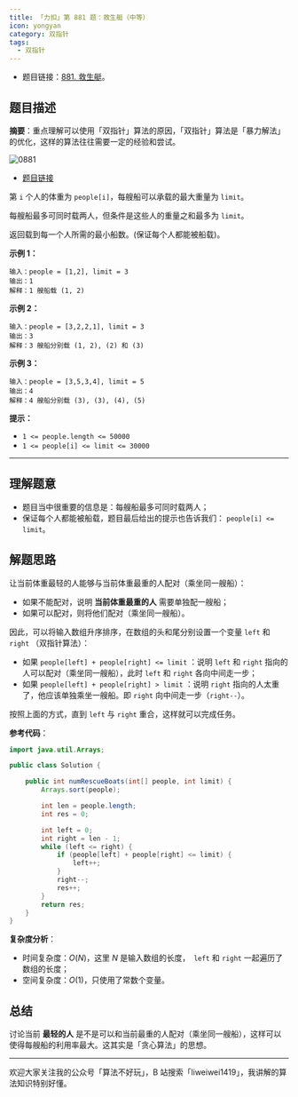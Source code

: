 ```yaml
---
title: 「力扣」第 881 题：救生艇（中等）
icon: yongyan
category: 双指针
tags:
  - 双指针
---
```


- 题目链接：[881. 救生艇](https://leetcode-cn.com/problems/boats-to-save-people/)。

## 题目描述

**摘要**：重点理解可以使用「双指针」算法的原因，「双指针」算法是「暴力解法」的优化，这样的算法往往需要一定的经验和尝试。

![0881](https://tva1.sinaimg.cn/large/008i3skNgy1gx1p4x1zscj30p00ant92.jpg)

- [题目链接](https://leetcode-cn.com/problems/boats-to-save-people/)

第 `i` 个人的体重为 `people[i]`，每艘船可以承载的最大重量为 `limit`。

每艘船最多可同时载两人，但条件是这些人的重量之和最多为 `limit`。

返回载到每一个人所需的最小船数。(保证每个人都能被船载)。

**示例 1：**

```
输入：people = [1,2], limit = 3
输出：1
解释：1 艘船载 (1, 2)
```

**示例 2：**

```
输入：people = [3,2,2,1], limit = 3
输出：3
解释：3 艘船分别载 (1, 2), (2) 和 (3)
```

**示例 3：**

```
输入：people = [3,5,3,4], limit = 5
输出：4
解释：4 艘船分别载 (3), (3), (4), (5)
```

**提示：**

- `1 <= people.length <= 50000`
- `1 <= people[i] <= limit <= 30000`

---

## 理解题意

- 题目当中很重要的信息是：每艘船最多可同时载两人；
- 保证每个人都能被船载，题目最后给出的提示也告诉我们： `people[i] <= limit`。

## 解题思路

让当前体重最轻的人能够与当前体重最重的人配对（乘坐同一艘船）：

- 如果不能配对，说明 **当前体重最重的人** 需要单独配一艘船；
- 如果可以配对，则将他们配对（乘坐同一艘船）。

因此，可以将输入数组升序排序，在数组的头和尾分别设置一个变量 `left` 和 `right` （双指针算法）：

- 如果 `people[left] + people[right] <= limit` ：说明 `left` 和 `right` 指向的人可以配对（乘坐同一艘船），此时 `left` 和 `right` 各向中间走一步；
- 如果 `people[left] + people[right] > limit` ：说明 `right` 指向的人太重了，他应该单独乘坐一艘船。即 `right` 向中间走一步（`right--`）。

按照上面的方式，直到 `left` 与 `right` 重合，这样就可以完成任务。

**参考代码**：

```java
import java.util.Arrays;

public class Solution {

    public int numRescueBoats(int[] people, int limit) {
        Arrays.sort(people);

        int len = people.length;
        int res = 0;

        int left = 0;
        int right = len - 1;
        while (left <= right) {
            if (people[left] + people[right] <= limit) {
                left++;
            }
            right--;
            res++;
        }
        return res;
    }
}
```

**复杂度分析**：

- 时间复杂度：$O(N)$，这里 $N$ 是输入数组的长度，` left` 和 `right` 一起遍历了数组的长度；
- 空间复杂度：$O(1)$，只使用了常数个变量。

## 总结

讨论当前 **最轻的人** 是不是可以和当前最重的人配对（乘坐同一艘船），这样可以使得每艘船的利用率最大。这其实是「贪心算法」的思想。

---

欢迎大家关注我的公众号「算法不好玩」，B 站搜索「liweiwei1419」，我讲解的算法知识特别好懂。
